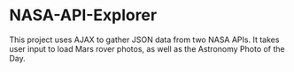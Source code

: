 # NASA-API-Explorer
This project uses AJAX to gather JSON data from two NASA APIs. It takes user input to load Mars rover photos, as well as the Astronomy Photo of the Day.
